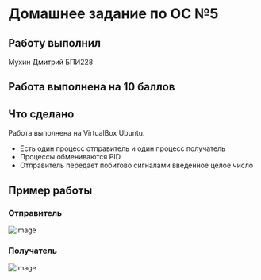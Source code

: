 # Домашнее задание по ОС №5

## Работу выполнил 
Мухин Дмитрий БПИ228

## Работа выполнена на 10 баллов

## Что сделано
Работа выполнена на VirtualBox Ubuntu. 
- Есть один процесс отправитель и один процесс получатель
- Процессы обмениваются PID
- Отправитель передает побитово сигналами введенное целое число

## Пример работы
### Отправитель
![image](https://github.com/Dmitry-Pr/Homework_course2/assets/61019019/12a01fb9-ac77-4d79-9ffd-559fc109609c)
### Получатель
![image](https://github.com/Dmitry-Pr/Homework_course2/assets/61019019/c9b6dc60-3d06-4143-9779-5c176c210ad9)
